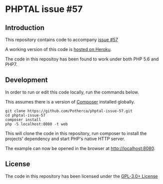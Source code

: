 # PHPTAL issue #57

## Introduction

This repository contains code to accompany [issue #57](https://github.com/phptal/PHPTAL/issues/57)

A working version of this code is [hosted on Heroku](https://phptal-issue-57.herokuapp.com/).

The code in this repositoy has been found to work under both PHP 5.6 and PHP7.

## Development

In order to run or edit this code locally, run the commands below.

This assumes there is a version of [Composer](https://getcomposer.org/) installed globally.

    git clone https://github.com/Potherca/phptal-issue-57.git
    cd phptal-issue-57
    composer install
    php -S localhost:8080 -t web

This will clone the code in this repository, run composer to install the projects' dependency and start PHP's native HTTP server.

The example can now be opened in the browser at [http://localhost:8080](http://localhost:8080).

## License

The code in this repository has been licensed under the [GPL-3.0+ License](./LICENSE)